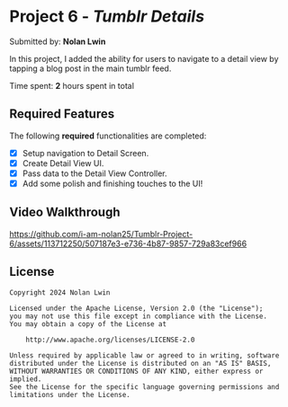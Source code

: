 # Project 6 - *Tumblr Details*

Submitted by: **Nolan Lwin**

In this project, I added the ability for users to navigate to a detail view by tapping a blog post in the main tumblr feed.

Time spent: **2** hours spent in total

## Required Features

The following **required** functionalities are completed:

- [x] Setup navigation to Detail Screen.
- [x] Create Detail View UI.
- [x] Pass data to the Detail View Controller.
- [x] Add some polish and finishing touches to the UI!

## Video Walkthrough

https://github.com/i-am-nolan25/Tumblr-Project-6/assets/113712250/507187e3-e736-4b87-9857-729a83cef966

## License

    Copyright 2024 Nolan Lwin

    Licensed under the Apache License, Version 2.0 (the "License");
    you may not use this file except in compliance with the License.
    You may obtain a copy of the License at

        http://www.apache.org/licenses/LICENSE-2.0

    Unless required by applicable law or agreed to in writing, software
    distributed under the License is distributed on an "AS IS" BASIS,
    WITHOUT WARRANTIES OR CONDITIONS OF ANY KIND, either express or implied.
    See the License for the specific language governing permissions and
    limitations under the License.
